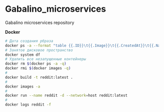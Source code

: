 # Gabalino_microservices
Gabalino microservices repository

__Docker__
```bash
# Дата создания рбраза
docker ps -a --format "table {{.ID}}\t{{.Image}}\t{{.CreatedAt}}\t{{.Names}}"
# Занятое дисковое пространство
docker system df
# Удалить все незапущенные контейнеры
docker rm $(docker ps -a -q)
docker rmi $(docker images -q)
#
docker build -t reddit:latest .
#
docker images -a
#
docker run --name reddit -d --network=host reddit:latest
#
docker logs reddit -f
```
